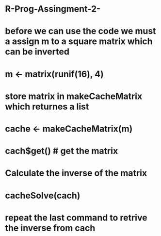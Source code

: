 # R-Prog-Assingment-2-

# before we can use the code we must a assign m to a square matrix which can be inverted

# m <- matrix(runif(16), 4) 

# store matrix in makeCacheMatrix which returnes a list

# cache <- makeCacheMatrix(m)

# cach$get() # get the matrix

# Calculate the inverse of the matrix 

# cacheSolve(cach)

# repeat the last command to retrive the inverse from cach

